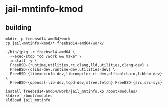 # jail-mntinfo-kmod

## building

    mkdir -p freebsd14-amd64/work
    cp jail-mntinfo-kmod/* freebsd14-amd64/work/
    
    ./bin/jpkg -r freebsd14-amd64 \
      --exec-stop "cd /work && make" \
      install -y \
      FreeBSD-{runtime,utilities,rc,clang,lld,utilities,clang-dev} \
      FreeBSD-{clibs-dev,runtime-dev,utilities-dev} \
      FreeBSD-{libexecinfo-dev,libcompiler_rt-dev,elftoolchain,libbsm-dev} \
      FreeBSD-{openssl-lib-dev,tcpd-dev,mtree,fetch} FreeBSD-{src,src-sys}
    
    install freebsd14-amd64/work/jail_mntinfo.ko /boot/modules/
    kldxref /boot/modules
    kldload jail_mntinfo
